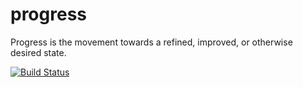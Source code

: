 # progress

Progress is the movement towards a refined, improved, or otherwise desired state.

[![Build Status](https://dev.azure.com/avanade-memija-dach/Training/_apis/build/status/Memija.progress?branchName=master)](https://dev.azure.com/avanade-memija-dach/Training/_build/latest?definitionId=3&branchName=master)
